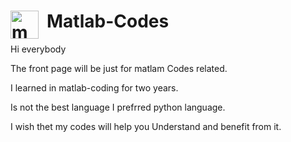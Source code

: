 # Matlab-Codes <img align="left" alt="matlab" width="45px" src="https://upload.wikimedia.org/wikipedia/commons/2/21/Matlab_Logo.png" style="padding-right:10px;" />

Hi everybody

The front page will be just for matlam Codes related.

I learned in matlab-coding for two years.

Is not the best language I prefrred python language.

I wish thet my codes will help you Understand and benefit from it. 

